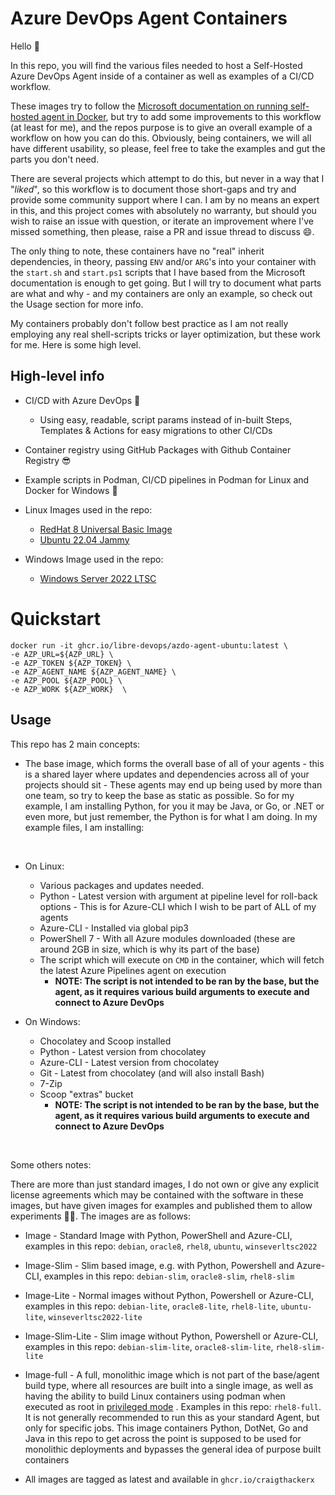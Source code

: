 # Azure DevOps Agent Containers

Hello :wave:

In this repo, you will find the various files needed to host a Self-Hosted Azure DevOps Agent inside of a container as well as examples of a CI/CD workflow.

These images try to follow the [Microsoft documentation on running self-hosted agent in Docker](https://docs.microsoft.com/en-us/azure/devops/pipelines/agents/docker?view=azure-devops), but try to add some improvements to this workflow (at least for me), and the repos purpose is to give an overall example of a workflow on how you can do this.  Obviously, being containers, we will all have different usability, so please, feel free to take the examples and gut the parts you don't need.

There are several projects which attempt to do this, but never in a way that I "_liked_", so this workflow is to document those short-gaps and try and provide some community support where I can.  I am by no means an expert in this, and this project comes with absolutely no warranty, but should you wish to raise an issue with question, or iterate an improvement where I've missed something, then please, raise a PR and issue thread to discuss :smile:.

The only thing to note, these containers have no "real" inherit dependencies, in theory, passing `ENV` and/or `ARG`'s into your container with the `start.sh` and `start.ps1` scripts that I have based from the Microsoft documentation is enough to get going. But I will try to document what parts are what and why - and my containers are only an example, so check out the Usage section for more info.

My containers probably don't follow best practice as I am not really employing any real shell-scripts tricks or layer optimization, but these work for me. Here is some high level.

## High-level info

- CI/CD with Azure DevOps :rocket:
    - Using easy, readable, script params instead of in-built Steps, Templates & Actions for easy migrations to other CI/CDs
- Container registry using GitHub Packages with Github Container Registry :sunglasses:
- Example scripts in Podman, CI/CD pipelines in Podman for Linux and Docker for Windows :whale:
- Linux Images used in the repo:
   - [RedHat 8 Universal Basic Image ](https://catalog.redhat.com/software/container-stacks/detail/5ec53f50ef29fd35586d9a56)
   - [Ubuntu 22.04 Jammy](https://hub.docker.com/_/ubuntu)
  
 - Windows Image used in the repo:
   - [Windows Server 2022 LTSC](https://hub.docker.com/_/microsoft-windows-server/) 

# Quickstart

```shell
docker run -it ghcr.io/libre-devops/azdo-agent-ubuntu:latest \
-e AZP_URL=${AZP_URL} \
-e AZP_TOKEN ${AZP_TOKEN} \
-e AZP_AGENT_NAME ${AZP_AGENT_NAME} \
-e AZP_POOL ${AZP_POOL} \
-e AZP_WORK ${AZP_WORK}  \
```

## Usage

This repo has 2 main concepts:

- The base image, which forms the overall base of all of your agents - this is a shared layer where updates and dependencies across all of your projects should sit - These agents may end up being used by more than one team, so try to keep the base as static as possible. So for my example, I am installing Python, for you it may be Java, or Go, or .NET or even more, but just remember, the Python is for what I am doing. In my example files, I am installing:

</br>

  - On Linux:
     - Various packages and updates needed.
     - Python - Latest version with argument at pipeline level for roll-back options - This is for Azure-CLI which I wish to be part of ALL of my agents
     - Azure-CLI - Installed via global pip3
     - PowerShell 7 - With all Azure modules downloaded (these are around 2GB in size, which is why its part of the base)
     - The script which will execute on `CMD` in the container, which will fetch the latest Azure Pipelines agent on execution
       - **NOTE: The script is not intended to be ran by the base, but the agent, as it requires various build arguments to execute and connect to Azure DevOps** 

  - On Windows:
    - Chocolatey and Scoop installed
    - Python - Latest version from chocolatey
    - Azure-CLI - Latest version from chocolatey
    - Git - Latest from chocolatey (and will also install Bash)
    - 7-Zip
    - Scoop "extras" bucket
      - **NOTE: The script is not intended to be ran by the base, but the agent, as it requires various build arguments to execute and connect to Azure DevOps**

</br>

Some others notes:

There are more than just standard images, I do not own or give any explicit license agreements which may be contained with the software in these images, but have given images for examples and published them to allow experiments :scientist:.  The images are as follows:

- Image - Standard Image with Python, PowerShell and Azure-CLI, examples in this repo: `debian`, `oracle8`, `rhel8`, `ubuntu`, `winseverltsc2022`
- Image-Slim - Slim based image, e.g. with Python, Powershell and Azure-CLI, examples in this repo: `debian-slim`, `oracle8-slim`, `rhel8-slim`
- Image-Lite - Normal images without Python, Powershell or Azure-CLI, examples in this repo: `debian-lite`, `oracle8-lite`, `rhel8-lite`, `ubuntu-lite`, `winseverltsc2022-lite`
- Image-Slim-Lite - Slim image without Python, Powershell or Azure-CLI, examples in this repo: `debian-slim-lite`, `oracle8-slim-lite`, `rhel8-slim-lite`
- Image-full - A full, monolithic image which is not part of the base/agent build type, where all resources are built into a single image, as well as having the ability to build Linux containers using podman when executed as root in [privileged mode](https://www.redhat.com/sysadmin/privileged-flag-container-engines) . Examples in this repo: `rhel8-full`.  It is not generally recommended to run this as your standard Agent, but only for specific jobs.  This image containers Python, DotNet, Go and Java in this repo to get across the point is supposed to be used for monolithic deployments and bypasses the general idea of purpose built containers

- All images are tagged as latest and available in `ghcr.io/craigthackerx`